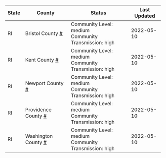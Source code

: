 State | County | Status | Last Updated
--- | --- | --- | --- 
RI | Bristol County <a href="#bristol_county">#</a> | <a name="bristol_county"></a>Community Level: medium<br/>Community Transmission: high | 2022-05-10
RI | Kent County <a href="#kent_county">#</a> | <a name="kent_county"></a>Community Level: medium<br/>Community Transmission: high | 2022-05-10
RI | Newport County <a href="#newport_county">#</a> | <a name="newport_county"></a>Community Level: medium<br/>Community Transmission: high | 2022-05-10
RI | Providence County <a href="#providence_county">#</a> | <a name="providence_county"></a>Community Level: medium<br/>Community Transmission: high | 2022-05-10
RI | Washington County <a href="#washington_county">#</a> | <a name="washington_county"></a>Community Level: medium<br/>Community Transmission: high | 2022-05-10
